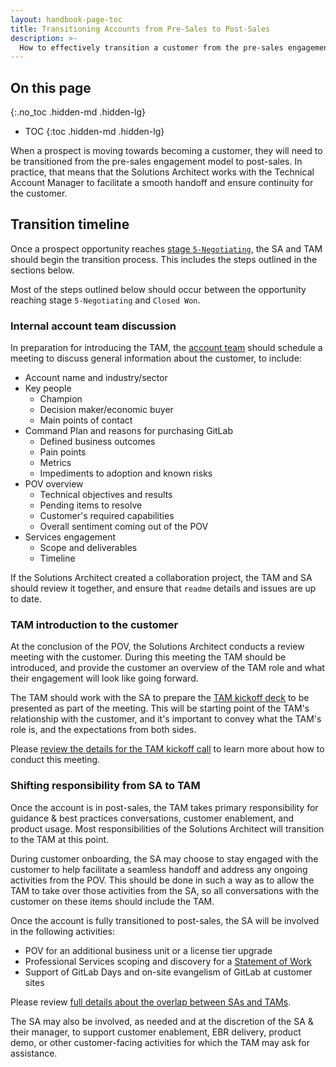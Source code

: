 ```yaml
---
layout: handbook-page-toc
title: Transitioning Accounts from Pre-Sales to Post-Sales
description: >-
  How to effectively transition a customer from the pre-sales engagement to post-sales to ensure the customer is successful.
---
```


## On this page
{:.no_toc .hidden-md .hidden-lg}

- TOC
{:toc .hidden-md .hidden-lg}

When a prospect is moving towards becoming a customer, they will need to be transitioned from the pre-sales engagement model to post-sales. In practice, that means that the Solutions Architect works with the Technical Account Manager to facilitate a smooth handoff and ensure continuity for the customer.

## Transition timeline

Once a prospect opportunity reaches [stage `5-Negotiating`](/handbook/sales/field-operations/gtm-resources/#opportunity-stages), the SA and TAM should begin the transition process. This includes the steps outlined in the sections below.

Most of the steps outlined below should occur between the opportunity reaching stage `5-Negotiating` and `Closed Won`.

### Internal account team discussion

In preparation for introducing the TAM, the [account team](/handbook/customer-success/account-team/) should schedule a meeting to discuss general information about the customer, to include:

- Account name and industry/sector
- Key people
  - Champion
  - Decision maker/economic buyer
  - Main points of contact
- Command Plan and reasons for purchasing GitLab
  - Defined business outcomes
  - Pain points
  - Metrics
  - Impediments to adoption and known risks
- POV overview
  - Technical objectives and results
  - Pending items to resolve
  - Customer's required capabilities
  - Overall sentiment coming out of the POV
- Services engagement
  - Scope and deliverables
  - Timeline

If the Solutions Architect created a collaboration project, the TAM and SA should review it together, and ensure that `readme` details and issues are up to date.

### TAM introduction to the customer

At the conclusion of the POV, the Solutions Architect conducts a review meeting with the customer. During this meeting the TAM should be introduced, and provide the customer an overview of the TAM role and what their engagement will look like going forward.

The TAM should work with the SA to prepare the [TAM kickoff deck](https://docs.google.com/presentation/d/1JfMfma2IO1OV12QWoNxmIrR0irE7piQP9nUdAjDO2Wk/edit#slide=id.g20a53d489f_0_213) to be presented as part of the meeting. This will be starting point of the TAM's relationship with the customer, and it's important to convey what the TAM's role is, and the expectations from both sides.

Please [review the details for the TAM kickoff call](/handbook/customer-success/tam/onboarding/#kickoff-call) to learn more about how to conduct this meeting.

### Shifting responsibility from SA to TAM

Once the account is in post-sales, the TAM takes primary responsibility for guidance & best practices conversations, customer enablement, and product usage. Most responsibilities of the Solutions Architect will transition to the TAM at this point.

During customer onboarding, the SA may choose to stay engaged with the customer to help facilitate a seamless handoff and address any ongoing activities from the POV. This should be done in such a way as to allow the TAM to take over those activities from the SA, so all conversations with the customer on these items should include the TAM.

Once the account is fully transitioned to post-sales, the SA will be involved in the following activities:

- POV for an additional business unit or a license tier upgrade
- Professional Services scoping and discovery for a [Statement of Work](/handbook/customer-success/professional-services-engineering/working-with/#custom-services-sow-creation-and-approval)
- Support of GitLab Days and on-site evangelism of GitLab at customer sites

Please review [full details about the overlap between SAs and TAMs](/handbook/customer-success/#overlap-between-solution-architects-and-technical-account-managers).

The SA may also be involved, as needed and at the discretion of the SA & their manager, to support customer enablement, EBR delivery, product demo, or other customer-facing activities for which the TAM may ask for assistance.
